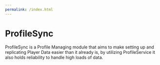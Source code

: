 ```yaml
---
permalink: /index.html
---
```


# ProfileSync
ProfileSync is a Profile Managing module that aims to make setting up and replicating Player Data easier than it already is, by utilizing ProfileService it also holds reliability to handle high loads of data.
